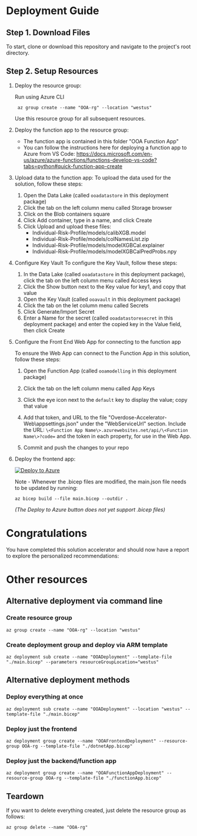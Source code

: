 # Deployment Guide

## Step 1. Download Files
To start, clone or download this repository and navigate to the project's root directory.

## Step 2. Setup Resources
1. Deploy the resource group: 

      Run using Azure CLI 
        
        az group create --name "OOA-rg" --location "westus"

      Use this resource group for all subsequent resources.

1. Deploy the function app to the resource group:
    - The function app is contained in this folder "OOA Function App"
    - You can follow the instructions here for deploying a function app to Azure from VS Code: https://docs.microsoft.com/en-us/azure/azure-functions/functions-develop-vs-code?tabs=python#quick-function-app-create

1. Upload data to the function app:
  To upload the data used for the solution, follow these steps:

    1. Open the Data Lake (called `ooadatastore` in this deployment package)
    1. Click the tab on the left column menu called Storage browser
    1. Click on the Blob containers square
    1. Click Add container, type in a name, and click Create
    1. Click Upload and upload these files:
        - Individual-Risk-Profile/models/calibXGB.model
        - Individual-Risk-Profile/models/colNamesList.zip
        - Individual-Risk-Profile/models/modelXGBCal.explainer
        - Individual-Risk-Profile/models/modelXGBCalPredProbs.npy

1. Configure Key Vault
  To configure the Key Vault, follow these steps:

    1. In the Data Lake (called `ooadatastore` in this deployment package), click the tab on the left column menu called Access keys
    1. Click the Show button next to the Key value for key1, and copy that value
    1. Open the Key Vault (called `ooavault` in this deployment package)
    1. Click the tab on the let column menu called Secrets
    1. Click Generate/Import Secret
    1. Enter a Name for the secret (called `ooadatastoresecret` in this deployment package) and enter the copied key in the Value field, then click Create


1. Configure the Front End Web App for connecting to the function app

    To ensure the Web App can connect to the Function App in this solution, follow these steps:

      1. Open the Function App (called `ooamodelling` in this deployment package)
      1. Click the tab on the left column menu called App Keys
      1. Click the eye icon next to the `default` key to display the value; copy that value

     
      1. Add that token, and URL to the file "Overdose-Accelerator-Web\appsettings.json" under the "WebServiceUrl" section. Include the URL: `\<Function App Name\>.azurewebsites.net/api/\<Function Name\>?code=` and the token in each property, for use in the Web App.
      1. Commit and push the changes to your repo
      


1. Deploy the frontend app:

      [![Deploy to Azure](https://aka.ms/deploytoazurebutton)](https://portal.azure.com/#create/Microsoft.Template/uri/https%3A%2F%2Fraw.githubusercontent.com%2Fnsmaassel%2FOverdose-Prevention-Solution-Accelerator%2Fmain%2Fmain.json)

    Note - Whenever the .bicep files are modified, the main.json file needs to be updated by running: 
    
    `az bicep build --file main.bicep --outdir .`

    *(The Deploy to Azure button does not yet support .bicep files)*

# Congratulations
You have completed this solution accelerator and should now have a report to explore the personalized recommendations:

# Other resources

## Alternative deployment via command line
### Create resource group
`az group create --name "OOA-rg" --location "westus"`

### Create deployment group and deploy via ARM template
<!-- Resource Group deploy -->
`az deployment sub create --name "OOADeployment" --template-file "./main.bicep" --parameters resourceGroupLocation="westus"`

## Alternative deployment methods
<!-- Subscription deploy -->
### Deploy everything at once
`az deployment sub create --name "OOADeployment" --location "westus" --template-file "./main.bicep"`

### Deploy just the frontend
`az deployment group create --name "OOAFrontendDeployment" --resource-group OOA-rg --template-file "./dotnetApp.bicep"`

### Deploy just the backend/function app
`az deployment group create --name "OOAFunctionAppDeployment" --resource-group OOA-rg --template-file "./functionApp.bicep"`

## Teardown
If you want to delete everything created, just delete the resource group as follows:
<!-- Delete everything -->
`az group delete --name "OOA-rg"`

